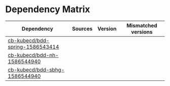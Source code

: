 # Dependency Matrix

Dependency | Sources | Version | Mismatched versions
---------- | ------- | ------- | -------------------
[cb-kubecd/bdd-spring-1586543414](https://github.com/cb-kubecd/bdd-spring-1586543414.git) |  | []() | 
[cb-kubecd/bdd-nh-1586544940](https://github.com/cb-kubecd/bdd-nh-1586544940.git) |  | []() | 
[cb-kubecd/bdd-sbhg-1586544940](https://github.com/cb-kubecd/bdd-sbhg-1586544940.git) |  | []() | 
